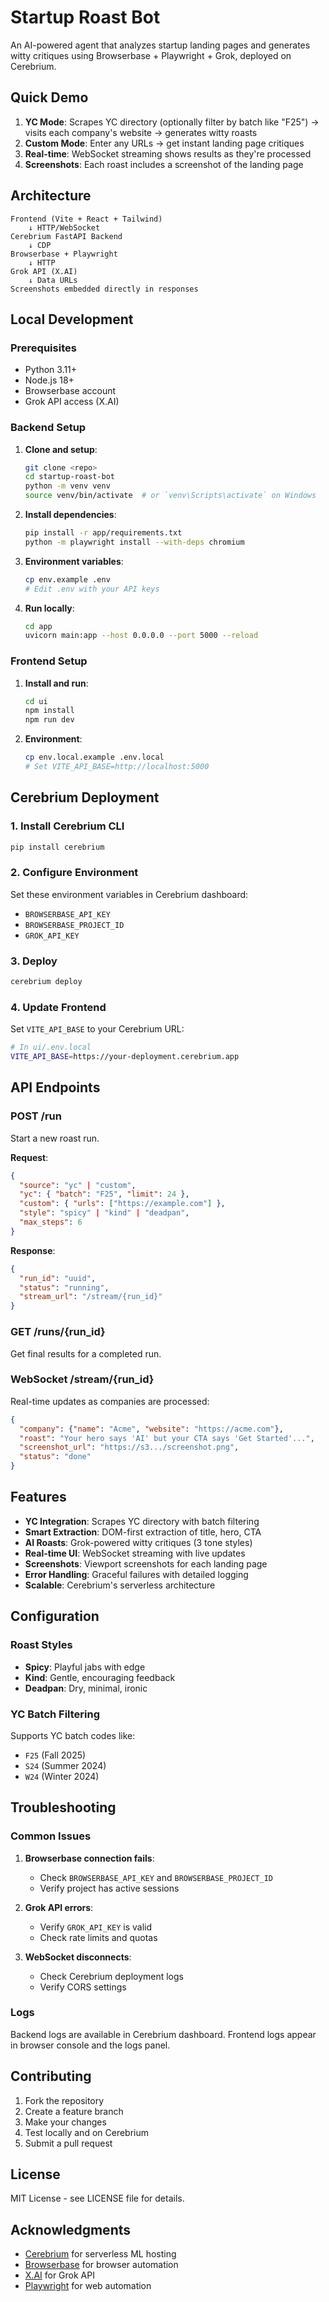 # Startup Roast Bot

An AI-powered agent that analyzes startup landing pages and generates witty critiques using Browserbase + Playwright + Grok, deployed on Cerebrium.

## Quick Demo

1. **YC Mode**: Scrapes YC directory (optionally filter by batch like "F25") → visits each company's website → generates witty roasts
2. **Custom Mode**: Enter any URLs → get instant landing page critiques
3. **Real-time**: WebSocket streaming shows results as they're processed
4. **Screenshots**: Each roast includes a screenshot of the landing page

## Architecture

```
Frontend (Vite + React + Tailwind) 
    ↓ HTTP/WebSocket
Cerebrium FastAPI Backend
    ↓ CDP
Browserbase + Playwright
    ↓ HTTP
Grok API (X.AI)
    ↓ Data URLs
Screenshots embedded directly in responses
```

## Local Development

### Prerequisites

- Python 3.11+
- Node.js 18+
- Browserbase account
- Grok API access (X.AI)

### Backend Setup

1. **Clone and setup**:
   ```bash
   git clone <repo>
   cd startup-roast-bot
   python -m venv venv
   source venv/bin/activate  # or `venv\Scripts\activate` on Windows
   ```

2. **Install dependencies**:
   ```bash
   pip install -r app/requirements.txt
   python -m playwright install --with-deps chromium
   ```

3. **Environment variables**:
   ```bash
   cp env.example .env
   # Edit .env with your API keys
   ```

4. **Run locally**:
   ```bash
   cd app
   uvicorn main:app --host 0.0.0.0 --port 5000 --reload
   ```

### Frontend Setup

1. **Install and run**:
   ```bash
   cd ui
   npm install
   npm run dev
   ```

2. **Environment**:
   ```bash
   cp env.local.example .env.local
   # Set VITE_API_BASE=http://localhost:5000
   ```

## Cerebrium Deployment

### 1. Install Cerebrium CLI

```bash
pip install cerebrium
```

### 2. Configure Environment

Set these environment variables in Cerebrium dashboard:
- `BROWSERBASE_API_KEY`
- `BROWSERBASE_PROJECT_ID` 
- `GROK_API_KEY`

### 3. Deploy

```bash
cerebrium deploy
```

### 4. Update Frontend

Set `VITE_API_BASE` to your Cerebrium URL:
```bash
# In ui/.env.local
VITE_API_BASE=https://your-deployment.cerebrium.app
```

## API Endpoints

### POST /run
Start a new roast run.

**Request**:
```json
{
  "source": "yc" | "custom",
  "yc": { "batch": "F25", "limit": 24 },
  "custom": { "urls": ["https://example.com"] },
  "style": "spicy" | "kind" | "deadpan",
  "max_steps": 6
}
```

**Response**:
```json
{
  "run_id": "uuid",
  "status": "running", 
  "stream_url": "/stream/{run_id}"
}
```

### GET /runs/{run_id}
Get final results for a completed run.

### WebSocket /stream/{run_id}
Real-time updates as companies are processed:

```json
{
  "company": {"name": "Acme", "website": "https://acme.com"},
  "roast": "Your hero says 'AI' but your CTA says 'Get Started'...",
  "screenshot_url": "https://s3.../screenshot.png",
  "status": "done"
}
```

## Features

- **YC Integration**: Scrapes YC directory with batch filtering
- **Smart Extraction**: DOM-first extraction of title, hero, CTA
- **AI Roasts**: Grok-powered witty critiques (3 tone styles)
- **Real-time UI**: WebSocket streaming with live updates
- **Screenshots**: Viewport screenshots for each landing page
- **Error Handling**: Graceful failures with detailed logging
- **Scalable**: Cerebrium's serverless architecture

## Configuration

### Roast Styles

- **Spicy**: Playful jabs with edge
- **Kind**: Gentle, encouraging feedback  
- **Deadpan**: Dry, minimal, ironic

### YC Batch Filtering

Supports YC batch codes like:
- `F25` (Fall 2025)
- `S24` (Summer 2024)
- `W24` (Winter 2024)

## Troubleshooting

### Common Issues

1. **Browserbase connection fails**:
   - Check `BROWSERBASE_API_KEY` and `BROWSERBASE_PROJECT_ID`
   - Verify project has active sessions

2. **Grok API errors**:
   - Verify `GROK_API_KEY` is valid
   - Check rate limits and quotas

3. **WebSocket disconnects**:
   - Check Cerebrium deployment logs
   - Verify CORS settings

### Logs

Backend logs are available in Cerebrium dashboard. Frontend logs appear in browser console and the logs panel.

## Contributing

1. Fork the repository
2. Create a feature branch
3. Make your changes
4. Test locally and on Cerebrium
5. Submit a pull request

## License

MIT License - see LICENSE file for details.

## Acknowledgments

- [Cerebrium](https://cerebrium.ai) for serverless ML hosting
- [Browserbase](https://browserbase.com) for browser automation
- [X.AI](https://x.ai) for Grok API
- [Playwright](https://playwright.dev) for web automation
